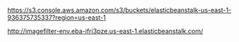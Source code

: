 https://s3.console.aws.amazon.com/s3/buckets/elasticbeanstalk-us-east-1-936375735337?region=us-east-1


http://imagefilter-env.eba-ifri3pze.us-east-1.elasticbeanstalk.com/
